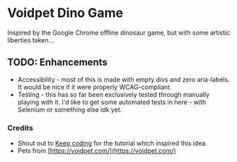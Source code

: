 # Voidpet Dino Game

Inspired by the Google Chrome offline dinosaur game, but with some artistic liberties taken...

## TODO: Enhancements

- Accessibility - most of this is made with empty divs and zero aria-labels. It would be nice if it were properly WCAG-compliant.
- Testing - this has so far been exclusively tested through manually playing with it. I'd like to get some automated tests in here - with Selenium or something else idk yet.

### Credits

- Shout out to [Keep coding](https://www.youtube.com/watch?v=i7nIutSLvdU) for the tutorial which inspired this idea.
- Pets from [https://voidpet.com/](https://voidpet.com/)
